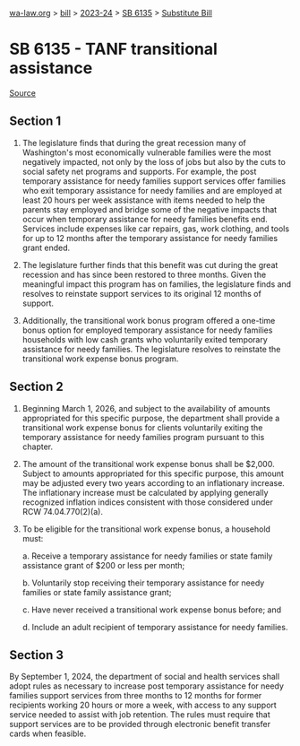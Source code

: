 [wa-law.org](/) > [bill](/bill/) > [2023-24](/bill/2023-24/) > [SB 6135](/bill/2023-24/sb/6135/) > [Substitute Bill](/bill/2023-24/sb/6135/S/)

# SB 6135 - TANF transitional assistance

[Source](http://lawfilesext.leg.wa.gov/biennium/2023-24/Pdf/Bills/Senate%20Bills/6135-S.pdf)

## Section 1
1. The legislature finds that during the great recession many of Washington's most economically vulnerable families were the most negatively impacted, not only by the loss of jobs but also by the cuts to social safety net programs and supports. For example, the post temporary assistance for needy families support services offer families who exit temporary assistance for needy families and are employed at least 20 hours per week assistance with items needed to help the parents stay employed and bridge some of the negative impacts that occur when temporary assistance for needy families benefits end. Services include expenses like car repairs, gas, work clothing, and tools for up to 12 months after the temporary assistance for needy families grant ended.

2. The legislature further finds that this benefit was cut during the great recession and has since been restored to three months. Given the meaningful impact this program has on families, the legislature finds and resolves to reinstate support services to its original 12 months of support.

3. Additionally, the transitional work bonus program offered a one-time bonus option for employed temporary assistance for needy families households with low cash grants who voluntarily exited temporary assistance for needy families. The legislature resolves to reinstate the transitional work expense bonus program.

## Section 2
1. Beginning March 1, 2026, and subject to the availability of amounts appropriated for this specific purpose, the department shall provide a transitional work expense bonus for clients voluntarily exiting the temporary assistance for needy families program pursuant to this chapter.

2. The amount of the transitional work expense bonus shall be $2,000. Subject to amounts appropriated for this specific purpose, this amount may be adjusted every two years according to an inflationary increase. The inflationary increase must be calculated by applying generally recognized inflation indices consistent with those considered under RCW 74.04.770(2)(a).

3. To be eligible for the transitional work expense bonus, a household must:

    a. Receive a temporary assistance for needy families or state family assistance grant of $200 or less per month;

    b. Voluntarily stop receiving their temporary assistance for needy families or state family assistance grant;

    c. Have never received a transitional work expense bonus before; and

    d. Include an adult recipient of temporary assistance for needy families.

## Section 3
By September 1, 2024, the department of social and health services shall adopt rules as necessary to increase post temporary assistance for needy families support services from three months to 12 months for former recipients working 20 hours or more a week, with access to any support service needed to assist with job retention. The rules must require that support services are to be provided through electronic benefit transfer cards when feasible.
